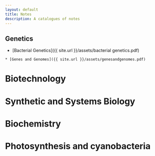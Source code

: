```yaml
---
layout: default
title: Notes
description: A catalogues of notes
---
```


## Genetics

   *  [Bacterial Genetics]({{ site.url }}/assets/bacterial genetics.pdf)
    
    * [Genes and Genomes]({{ site.url }}/assets/genesandgenomes.pdf)


# Biotechnology


# Synthetic and Systems Biology


# Biochemistry



# Photosynthesis and cyanobacteria




